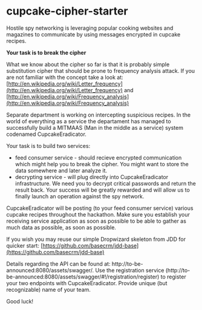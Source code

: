 cupcake-cipher-starter
======================

Hostile spy networking is leveraging popular cooking websites and magazines to communicate by using messages encrypted in cupcake recipes. 

**Your task is to break the cipher**

What we know about the cipher so far is that it is probably simple substitution cipher that should be prone to frequency analysis attack. If you are not familiar with the concept take a look at:
[http://en.wikipedia.org/wiki/Letter_frequency](http://en.wikipedia.org/wiki/Letter_frequency) and
[http://en.wikipedia.org/wiki/Frequency_analysis](http://en.wikipedia.org/wiki/Frequency_analysis)

Separate department is working on intercepting suspicious recipes. In the world of everything as a service the departament has managed to successfully build a MITMAAS (Man in the middle as a service) system codenamed CupcakeEradicator. 

Your task is to build two services:
 - feed consumer service - should recieve encrypted communication which might help you to break the cipher. You might want to store the data somewhere and later analyze it.
 - decrypting service - will plug directly into CupcakeEradicator infrastructure. We need you to decrypt critical passwords and return the result back. Your success will be greatly rewarded and will allow us to finally launch an operation against the spy network.
 
CupcakeEradicator will be posting (to your feed consumer service) various cupcake recipes throughout the hackathon. Make sure you establish your receiving service application as soon as possible to be able to gather as much data as possible, as soon as possible.

If you wish you may reuse our simple Dropwizard skeleton from JDD for quicker start:
[https://github.com/basecrm/jdd-base](https://github.com/basecrm/jdd-base)

Details regarding the API can be found at: http://to-be-announced:8080/assets/swagger/.
Use the registration service (http://to-be-announced:8080/assets/swagger/#!/registration/register) to register your two endpoints with CupcakeEradicator. Provide unique (but recognizable) name of your team.

Good luck!
